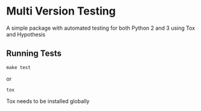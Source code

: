 # Multi Version Testing

A simple package with automated testing for both Python 2 and 3 using Tox and Hypothesis

## Running Tests

    make test

or

    tox
    
Tox needs to be installed globally
